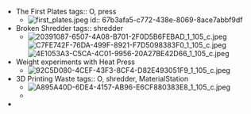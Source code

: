 - The First Plates
  tags:: O, press
	- ![first_plates.jpeg](../assets/first_plates_1739829169214_0.jpeg)
	  id:: 67b3afa5-c772-438e-8069-8ace7abbf9df
- Broken Shredder
  tags:: shredder
	- ![20391087-6507-4A08-B701-2F0D5B6FEBAD_1_105_c.jpeg](../assets/20391087-6507-4A08-B701-2F0D5B6FEBAD_1_105_c_1739830456690_0.jpeg) ![C7FE742F-76DA-499F-8921-F7D5098383F0_1_105_c.jpeg](../assets/C7FE742F-76DA-499F-8921-F7D5098383F0_1_105_c_1739830464285_0.jpeg) ![4E1053A3-C5CA-4C01-9956-20A27BE42D66_1_105_c.jpeg](../assets/4E1053A3-C5CA-4C01-9956-20A27BE42D66_1_105_c_1739830468937_0.jpeg)
- Weight experiments with Heat Press
	- ![92C5D080-4CEF-43F3-8CF4-D82E493051F9_1_105_c.jpeg](../assets/92C5D080-4CEF-43F3-8CF4-D82E493051F9_1_105_c_1739830498083_0.jpeg)
- 3D Printing Waste
  tags:: O, shredder, MaterialStation
	- ![A895A40D-6DE4-4157-AB96-E6CF880383E8_1_105_c.jpeg](../assets/A895A40D-6DE4-4157-AB96-E6CF880383E8_1_105_c_1739830523933_0.jpeg)
	-
-